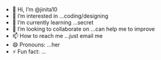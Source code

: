 - 👋 Hi, I’m @jinita10
- 👀 I’m interested in ...coding/designing
- 🌱 I’m currently learning ...secret
- 💞️ I’m looking to collaborate on ...can help me to improve
- 📫 How to reach me ...just email me
- 😄 Pronouns: ...her
- ⚡ Fun fact: ...

<!---
jinita10/jinita10 is a ✨ special ✨ repository because its `README.md` (this file) appears on your GitHub profile.
You can click the Preview link to take a look at your changes.
--->

